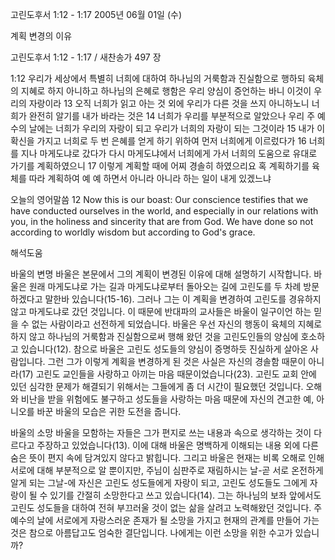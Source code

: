 고린도후서 1:12 - 1:17 
2005년 06월 01일 (수)

계획 변경의 이유



고린도후서 1:12 - 1:17 / 새찬송가 497 장


1:12 우리가 세상에서 특별히 너희에 대하여 하나님의 거룩함과 진실함으로 행하되 육체의 지혜로 하지 아니하고 하나님의 은혜로 행함은 우리 양심이 증언하는 바니 이것이 우리의 자랑이라 13 오직 너희가 읽고 아는 것 외에 우리가 다른 것을 쓰지 아니하노니 너희가 완전히 알기를 내가 바라는 것은 14 너희가 우리를 부분적으로 알았으나 우리 주 예수의 날에는 너희가 우리의 자랑이 되고 우리가 너희의 자랑이 되는 그것이라 15 내가 이 확신을 가지고 너희로 두 번 은혜를 얻게 하기 위하여 먼저 너희에게 이르렀다가 16 너희를 지나 마게도냐로 갔다가 다시 마게도냐에서 너희에게 가서 너희의 도움으로 유대로 가기를 계획하였으니 17 이렇게 계획할 때에 어찌 경솔히 하였으리요 혹 계획하기를 육체를 따라 계획하여 예 예 하면서 아니라 아니라 하는 일이 내게 있겠느냐 

오늘의 영어말씀 
12 Now this is our boast: Our conscience testifies that we have conducted ourselves in the world, and especially in our relations with you, in the holiness and sincerity that are from God. We have done so not according to worldly wisdom but according to God's grace.

해석도움





바울의 변명 
바울은 본문에서 그의 계획이 변경된 이유에 대해 설명하기 시작합니다. 바울은 원래 마게도냐로 가는 길과 마게도냐로부터 돌아오는 길에 고린도를 두 차례 방문하겠다고 말한바 있습니다(15-16). 그러나 그는 이 계획을 변경하여 고린도를 경유하지 않고 마게도냐로 갔던 것입니다. 이 때문에 반대파의 교사들은 바울이 일구이언 하는 믿을 수 없는 사람이라고 선전하게 되었습니다. 바울은 우선 자신의 행동이 육체의 지혜로 하지 않고 하나님의 거룩함과 진실함으로써 행해 왔던 것을 고린도인들의 양심에 호소하고 있습니다(12). 참으로 바울은 고린도 성도들의 양심이 증명하듯 진실하게 살아온 사람입니다. 그런 그가 이렇게 계획을 변경하게 된 것은 사실은 자신의 경솔함 때문이 아니라(17) 고린도 교인들을 사랑하고 아끼는 마음 때문이었습니다(23). 고린도 교회 안에 있던 심각한 문제가 해결되기 위해서는 그들에게 좀 더 시간이 필요했던 것입니다. 오해와 비난을 받을 위험에도 불구하고 성도들을 사랑하는 마음 때문에 자신의 견고한 예, 아니오를 바꾼 바울의 모습은 귀한 도전을 줍니다. 

바울의 소망 
바울을 모함하는 자들은 그가 편지로 쓰는 내용과 속으로 생각하는 것이 다르다고 주장하고 있었습니다(13). 이에 대해 바울은 명백하게 이해되는 내용 외에 다른 숨은 뜻이 편지 속에 담겨있지 않다고 밝힙니다. 그리고 바울은 현재는 비록 오해로 인해 서로에 대해 부분적으로 알 뿐이지만, 주님이 심판주로 재림하시는 날-곧 서로 온전하게 알게 되는 그날-에 자신은 고린도 성도들에게 자랑이 되고, 고린도 성도들도 그에게 자랑이 될 수 있기를 간절히 소망한다고 쓰고 있습니다(14). 그는 하나님의 보좌 앞에서도 고린도 성도들을 대하여 전혀 부끄러울 것이 없는 삶을 살려고 노력해왔던 것입니다. 주 예수의 날에 서로에게 자랑스러운 존재가 될 소망을 가지고 현재의 관계를 만들어 가는 것은 참으로 아름답고도 엄숙한 결단입니다. 나에게는 이런 소망을 위한 수고가 있습니까?